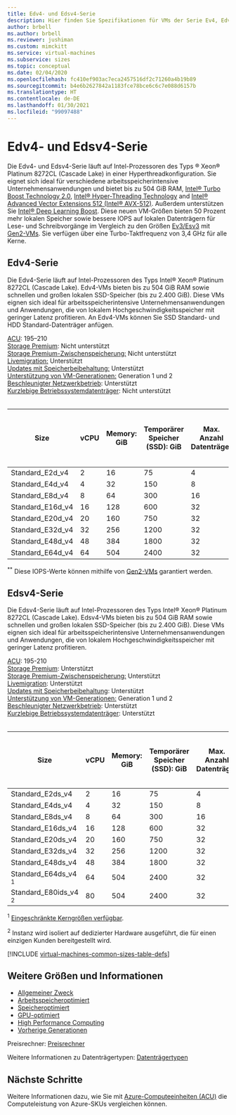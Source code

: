 ```yaml
---
title: Edv4- und Edsv4-Serie
description: Hier finden Sie Spezifikationen für VMs der Serie Ev4, Edv4, Esv4 und Edsv4.
author: brbell
ms.author: brbell
ms.reviewer: jushiman
ms.custom: mimckitt
ms.service: virtual-machines
ms.subservice: sizes
ms.topic: conceptual
ms.date: 02/04/2020
ms.openlocfilehash: fc410ef903ac7eca2457516df2c71260a4b19b89
ms.sourcegitcommit: b4e6b2627842a1183fce78bce6c6c7e088d6157b
ms.translationtype: HT
ms.contentlocale: de-DE
ms.lasthandoff: 01/30/2021
ms.locfileid: "99097488"
---
```

# <a name="edv4-and-edsv4-series"></a>Edv4- und Edsv4-Serie

Die Edv4- und Edsv4-Serie läuft auf Intel-Prozessoren des Typs &reg; Xeon&reg; Platinum 8272CL (Cascade Lake) in einer Hyperthreadkonfiguration. Sie eignet sich ideal für verschiedene arbeitsspeicherintensive Unternehmensanwendungen und bietet bis zu 504 GiB RAM, [Intel&reg; Turbo Boost Technology 2.0](https://www.intel.com/content/www/us/en/architecture-and-technology/turbo-boost/turbo-boost-technology.html), [Intel&reg; Hyper-Threading Technology](https://www.intel.com/content/www/us/en/architecture-and-technology/hyper-threading/hyper-threading-technology.html) and [Intel&reg; Advanced Vector Extensions 512 (Intel&reg; AVX-512)](https://www.intel.com/content/www/us/en/architecture-and-technology/avx-512-overview.html). Außerdem unterstützen Sie [Intel&reg; Deep Learning Boost](https://software.intel.com/content/www/us/en/develop/topics/ai/deep-learning-boost.html). Diese neuen VM-Größen bieten 50 Prozent mehr lokalen Speicher sowie bessere IOPS auf lokalen Datenträgern für Lese- und Schreibvorgänge im Vergleich zu den Größen [Ev3/Esv3](./ev3-esv3-series.md) mit [Gen2-VMs](./generation-2.md). Sie verfügen über eine Turbo-Taktfrequenz von 3,4 GHz für alle Kerne. 

## <a name="edv4-series"></a>Edv4-Serie

Die Edv4-Serie läuft auf Intel-Prozessoren des Typs Intel&reg; Xeon&reg; Platinum 8272CL (Cascade Lake). Edv4-VMs bieten bis zu 504 GiB RAM sowie schnellen und großen lokalen SSD-Speicher (bis zu 2.400 GiB). Diese VMs eignen sich ideal für arbeitsspeicherintensive Unternehmensanwendungen und Anwendungen, die von lokalem Hochgeschwindigkeitsspeicher mit geringer Latenz profitieren. An Edv4-VMs können Sie SSD Standard- und HDD Standard-Datenträger anfügen. 

[ACU](acu.md): 195–210<br>
[Storage Premium](premium-storage-performance.md): Nicht unterstützt<br>
[Storage Premium-Zwischenspeicherung:](premium-storage-performance.md) Nicht unterstützt<br>
[Livemigration:](maintenance-and-updates.md) Unterstützt<br>
[Updates mit Speicherbeibehaltung:](maintenance-and-updates.md) Unterstützt<br>
[Unterstützung von VM-Generationen:](generation-2.md) Generation 1 und 2<br>
[Beschleunigter Netzwerkbetrieb](../virtual-network/create-vm-accelerated-networking-cli.md): Unterstützt<br>
[Kurzlebige Betriebssystemdatenträger](ephemeral-os-disks.md): Nicht unterstützt <br>
<br>

| Size | vCPU | Memory: GiB | Temporärer Speicher (SSD): GiB | Max. Anzahl Datenträger | <sup>**</sup> Maximaler Durchsatz (Cache und temporärer Speicher): IOPS/MBit/s | Maximale Anzahl NICs|Erwartete Netzwerkbandbreite (MBit/s) |
|---|---|---|---|---|---|---|---|
| Standard_E2d_v4  | 2 | 16 | 75 | 4 | 19.000/120 | 2|1000 |
| Standard_E4d_v4  | 4 | 32 | 150 | 8 | 38.500/242 | 2|2000 |
| Standard_E8d_v4 | 8 | 64 | 300 | 16 | 77.000/485 | 4|4000 |
| Standard_E16d_v4 | 16 | 128 | 600 | 32 | 154.000/968 | 8|8.000 |
| Standard_E20d_v4 | 20 | 160 | 750 | 32 | 193.000/1.211  | 8|10000 |
| Standard_E32d_v4 | 32 | 256 | 1200 | 32 | 308.000/1.936 | 8|16000 |
| Standard_E48d_v4 | 48 | 384 | 1800 | 32 | 462.000/2.904 | 8|24.000 |
| Standard_E64d_v4 | 64 | 504 | 2400 | 32 | 615.000/3.872 | 8|30.000 |


<sup>**</sup> Diese IOPS-Werte können mithilfe von [Gen2-VMs](generation-2.md) garantiert werden.

## <a name="edsv4-series"></a>Edsv4-Serie

Die Edsv4-Serie läuft auf Intel-Prozessoren des Typs Intel&reg; Xeon&reg; Platinum 8272CL (Cascade Lake). Edsv4-VMs bieten bis zu 504 GiB RAM sowie schnellen und großen lokalen SSD-Speicher (bis zu 2.400 GiB). Diese VMs eignen sich ideal für arbeitsspeicherintensive Unternehmensanwendungen und Anwendungen, die von lokalem Hochgeschwindigkeitsspeicher mit geringer Latenz profitieren.

[ACU](acu.md): 195-210<br>
[Storage Premium](premium-storage-performance.md): Unterstützt<br>
[Storage Premium-Zwischenspeicherung:](premium-storage-performance.md) Unterstützt<br>
[Livemigration](maintenance-and-updates.md): Unterstützt<br>
[Updates mit Speicherbeibehaltung](maintenance-and-updates.md): Unterstützt<br>
[Unterstützung von VM-Generationen:](generation-2.md) Generation 1 und 2<br>
[Beschleunigter Netzwerkbetrieb](../virtual-network/create-vm-accelerated-networking-cli.md): Unterstützt<br>
[Kurzlebige Betriebssystemdatenträger](ephemeral-os-disks.md): Unterstützt <br>
<br>

| Size | vCPU | Memory: GiB | Temporärer Speicher (SSD): GiB | Max. Anzahl Datenträger | <sup>**</sup> Maximaler Durchsatz (Cache und temporärer Speicher): IOPS/MBit/s (Cachegröße in GiB) | Maximaler Durchsatz des Datenträgers ohne Cache: IOPS/MBit/s | Maximale Anzahl NICs|Erwartete Netzwerkbandbreite (MBit/s) |
|---|---|---|---|---|---|---|---|---|
| Standard_E2ds_v4  | 2 | 16 | 75 | 4 | 19.000/120(50) | 3200/48 | 2|1000 |
| Standard_E4ds_v4  | 4 | 32 | 150 | 8 | 38.500/242(100) | 6400/96 | 2|2000 |
| Standard_E8ds_v4 | 8 | 64 | 300 | 16 | 77.000/485(200) | 12800/192 | 4|4000 |
| Standard_E16ds_v4 | 16 | 128 | 600 | 32 | 154.000/968(400) | 25600/384 | 8|8.000 |
| Standard_E20ds_v4 | 20 | 160 | 750 | 32 | 193.000/1.211(500)  | 32000/480  | 8|10000 |
| Standard_E32ds_v4 | 32 | 256 | 1200 | 32 | 308.000/1.936(800) | 51200/768  | 8|16000 |
| Standard_E48ds_v4 | 48 | 384 | 1800 | 32 | 462.000/2.904(1.200) | 76800/1152 | 8|24.000 |
| Standard_E64ds_v4 <sup>1</sup> | 64 | 504 | 2400 | 32 | 615.000/3.872(1.600) | 80000/1200 | 8|30.000 |
| Standard_E80ids_v4 <sup>2</sup> | 80 | 504 | 2400 | 32 | 615.000/3.872(1.600) | 80000/1200 | 8|30.000 |

<sup>1</sup> [Eingeschränkte Kerngrößen verfügbar](./constrained-vcpu.md).

<sup>2</sup> Instanz wird isoliert auf dedizierter Hardware ausgeführt, die für einen einzigen Kunden bereitgestellt wird.

[!INCLUDE [virtual-machines-common-sizes-table-defs](../../includes/virtual-machines-common-sizes-table-defs.md)]

## <a name="other-sizes-and-information"></a>Weitere Größen und Informationen

- [Allgemeiner Zweck](sizes-general.md)
- [Arbeitsspeicheroptimiert](sizes-memory.md)
- [Speicheroptimiert](sizes-storage.md)
- [GPU-optimiert](sizes-gpu.md)
- [High Performance Computing](sizes-hpc.md)
- [Vorherige Generationen](sizes-previous-gen.md)

Preisrechner: [Preisrechner](https://azure.microsoft.com/pricing/calculator/)

Weitere Informationen zu Datenträgertypen: [Datenträgertypen](./disks-types.md#ultra-disk)


## <a name="next-steps"></a>Nächste Schritte

Weitere Informationen dazu, wie Sie mit [Azure-Computeeinheiten (ACU)](acu.md) die Computeleistung von Azure-SKUs vergleichen können.
